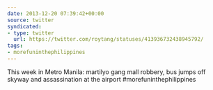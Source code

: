 ```yaml
---
date: 2013-12-20 07:39:42+00:00
source: twitter
syndicated:
- type: twitter
  url: https://twitter.com/roytang/statuses/413936732438945792/
tags:
- morefuninthephilippines
---
```


This week in Metro Manila: martilyo gang mall robbery, bus jumps off skyway and assassination at the airport #morefuninthephilippines